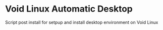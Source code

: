 # Void Linux Automatic Desktop
Script post install for setpup and install desktop environment on Void Linux
